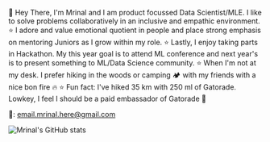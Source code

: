 👋 Hey There, I'm Mrinal and I am product focussed Data Scientist/MLE. I like to solve problems collaboratively in an inclusive and empathic environment.
⭐ I adore and value emotional quotient in people and place strong emphasis on mentoring Juniors as I grow within my role.
⭐ Lastly, I enjoy taking parts in Hackathon. My this year goal is to attend ML conference and next year's is to present something to ML/Data Science community.
⭐ When I'm not at my desk. I prefer hiking in the woods or camping 🏕️ with my friends with a nice bon fire 🔥
⭐ Fun fact: I've hiked 35 km with 250 ml of Gatorade. Lowkey, I feel I should be a paid embassador of Gatorade 🥇

📧: email.mrinal.here@gmail.com

![Mrinal's GitHub stats](https://github-readme-stats.vercel.app/api?username=gomrinal&show_icons=true&theme=merko)
